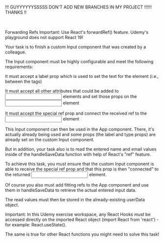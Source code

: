 !!! GUYYYYYYSSSSS DON'T ADD NEW BRANCHES IN MY PROJECT !!!!!! THANKS !!

<br>
<br>
Forwarding Refs
Important: Use React's forwardRef() feature. Udemy's playground does not support React 19!

Your task is to finish a custom Input component that was created by a colleague.

The Input component must be highly configurable and meet the following requirements:

It must accept a label prop which is used to set the text for the <label> element (i.e., between the <label> tags)

It must accept all other attributes that could be added to <input> elements and set those props on the <input> element

It must accept the special ref prop and connect the received ref to the <input> element

This Input component can then be used in the App component. There, it's actually already being used and some props (the label and type props) are already set on the custom Input component.

But in addition, your task also is to read the entered name and email values inside of the handleSaveData function with help of React's "ref" feature.

To achieve this task, you must ensure that the custom Input component is able to receive the special ref prop and that this prop is then "connected" to the returned <input> element.

Of course you also must add fitting refs to the App component and use them in handleSaveData to retrieve the actual entered input data.

The read values must then be stored in the already-existing userData object.

Important: In this Udemy exercise workspace, any React Hooks must be accessed directly on the imported React object (import React from 'react') - for example: React.useState().

The same is true for other React functions you might need to solve this task!
